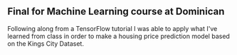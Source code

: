 ## Final for Machine Learning course at Dominican
Following along from a TensorFlow tutorial I was able to apply what I've learned from class in order to make a housing price prediction model based on the Kings City Dataset.

